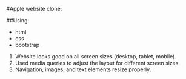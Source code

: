 #Apple website clone:

##Using:

- html 
- css  
- bootstrap 

1. Website looks good on all screen sizes (desktop, tablet, mobile).
2. Used media queries to adjust the layout for different screen sizes.
3. Navigation, images, and text elements resize properly.
